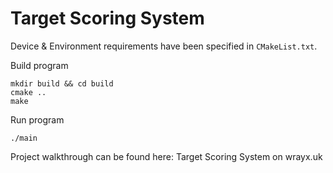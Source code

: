 # Target Scoring System

Device & Environment requirements have been specified in `CMakeList.txt`.

Build program
```
mkdir build && cd build
cmake ..
make
```

Run program

```
./main
```

Project walkthrough can be found here: Target Scoring System on wrayx.uk

<!-- ## Stage 1: Align Image taken from the camera

- `ImageAlignment.hpp`
- `ImageAlignment.cpp`

### Method 1 - Outline Shape Detection

**Input:** Image taken from the camera

<img src="output/shot_1.JPG" alt="output" width="500px"/>

 1. Find polygon contours with 4 corners (quadrilaterals).

    <img src="output/outline.png" alt="output" width="500px"/>

1. Extract the edge of the target board by their **hierarchies**. 

    <img src="output/outline_selected.png" alt="output" width="500px"/>

2. Selected contour seen from the input image

    <img src="output/outline_selected_input_img.png" alt="output" width="500px"/>

3. Find homography and warp perspective of the selected quadrilateral to a 1080x1080 px image, which gives an output as follows:

    <img src="output/warped_img.png" alt="output" width="300px"/>

---

### Method 2 - Interest Points Matching

**Input:**

- Image taken from the camera

    <img src="output/shot_1.JPG" alt="output" width="500px"/>

- Reference board Image

    <img src="output/aligned_shot_0.JPG" alt="output" width="300px"/>

#### Steps:

1. Matching interest points
   
    |          Matches          |          Good Matches          |
    | :-----------------------: | :----------------------------: |
    |  `matches.size() = 500`   |   `good_matches.size() = 38`   |
    | ![](output/match_img.png) | ![](output/good_match_img.png) |


2. Warp Perspective. After the warpping, the output is given as below.

    <img src="output/warped_img.png" alt="output" width="300px"/>

## Stage 2: Detecting information from the target board

- `ShootingScore.hpp`
- `ShootingScore.cpp`

Output: 

<img src="output/output.png" alt="output" width="300px"/> -->